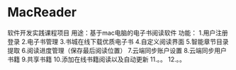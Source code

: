 # MacReader
软件开发实践课程项目
用途：基于mac电脑的电子书阅读软件
功能：
1.用户注册登录
2.电子书管理
3.书城在线下载优质电子书
4.自定义阅读界面
5.智能章节目录提取
6.阅读进度管理（保存最后阅读位置）
7.云端同步账户设置
8.云端同步用户书籍
9.共享书籍
10.添加在线书籍阅读以及自动更新
11.。。
12.。。
